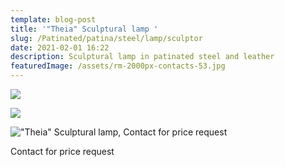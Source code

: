 ```yaml
---
template: blog-post
title: '"Theia" Sculptural lamp '
slug: /Patinated/patina/steel/lamp/sculptor
date: 2021-02-01 16:22
description: Sculptural lamp in patinated steel and leather
featuredImage: /assets/rm-2000px-contacts-53.jpg
---
```

![](/assets/img_1206.jpg)

![](/assets/img_1112.jpg)

!["Theia" Sculptural lamp, Contact for price request](/assets/img_1227.jpg)

Contact for price request
